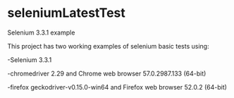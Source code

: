 # seleniumLatestTest
Selenium 3.3.1 example

This project has two working examples of selenium basic tests using:

-Selenium 3.3.1

-chromedriver 2.29 and Chrome web browser 57.0.2987.133 (64-bit)

-firefox geckodriver-v0.15.0-win64 and Firefox web browser 52.0.2 (64-bit)
